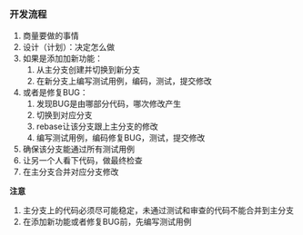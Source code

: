 ### **开发流程**

1. 商量要做的事情
2. 设计（计划）：决定怎么做
3. 如果是添加加新功能：
	1. 从主分支创建并切换到新分支
	2. 在新分支上编写测试用例，编码，测试，提交修改
4. 或者是修复BUG：
	1. 发现BUG是由哪部分代码，哪次修改产生
	2. 切换到对应分支
	3. rebase让该分支跟上主分支的修改
	4. 编写测试用例，编码修复BUG，测试，提交修改
5. 确保该分支能通过所有测试用例
6. 让另一个人看下代码，做最终检查
7. 在主分支合并对应分支修改

**注意**

1. 主分支上的代码必须尽可能稳定，未通过测试和审查的代码不能合并到主分支
2. 在添加新功能或者修复BUG前，先编写测试用例
